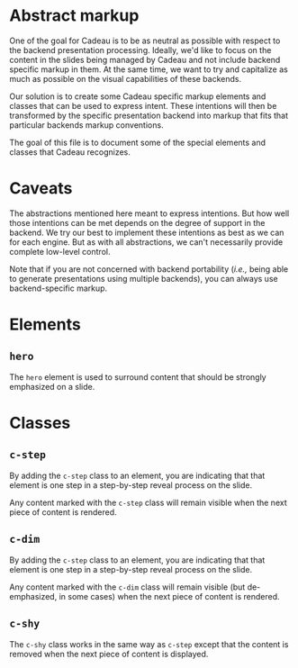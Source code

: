 # Abstract markup

One of the goal for Cadeau is to be as neutral as possible with
respect to the backend presentation processing.  Ideally, we'd like to
focus on the content in the slides being managed by Cadeau and not
include backend specific markup in them.  At the same time, we want to
try and capitalize as much as possible on the visual capabilities of
these backends.

Our solution is to create some Cadeau specific markup elements and
classes that can be used to express intent.  These intentions will
then be transformed by the specific presentation backend into markup
that fits that particular backends markup conventions.

The goal of this file is to document some of the special elements and
classes that Cadeau recognizes.

# Caveats

The abstractions mentioned here meant to express intentions.  But how
well those intentions can be met depends on the degree of support in
the backend.  We try our best to implement these intentions as best as
we can for each engine.  But as with all abstractions, we can't
necessarily provide complete low-level control.

Note that if you are not concerned with backend portability (*i.e.,*
being able to generate presentations using multiple backends), you can
always use backend-specific markup.

# Elements

## `hero`

The `hero` element is used to surround content that should be strongly
emphasized on a slide.

# Classes

## `c-step`

By adding the `c-step` class to an element, you are indicating that
that element is one step in a step-by-step reveal process on the
slide.

Any content marked with the `c-step` class will remain visible when
the next piece of content is rendered.

## `c-dim`

By adding the `c-step` class to an element, you are indicating that
that element is one step in a step-by-step reveal process on the
slide.

Any content marked with the `c-dim` class will remain visible (but
de-emphasized, in some cases) when the next piece of content is
rendered.

## `c-shy`

The `c-shy` class works in the same way as `c-step` except that the
content is removed when the next piece of content is displayed.
